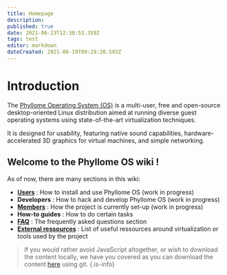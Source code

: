 ```yaml
---
title: Homepage
description: 
published: true
date: 2021-06-23T12:30:53.359Z
tags: test
editor: markdown
dateCreated: 2021-06-19T09:29:20.593Z
---
```


# Introduction

The [Phyllome Operating System (OS)](https://phyllo.me/) is a multi-user, free and open-source desktop-oriented Linux distribution aimed at running diverse guest operating systems using state-of-the-art virtualization techniques. 

It is designed for usability, featuring native sound capabilities, hardware-accelerated 3D graphics for virtual machines, and simple networking. 

## Welcome to the Phyllome OS wiki !

As of now, there are many sections in this wiki:

* **[Users](/users)** : How to install and use Phyllome OS (work in progress)
* **Developers** : How to hack and develop Phyllome OS (work in progress)
* **[Members](/members)** : How the project is currently set-up (work in progress)
* **How-to guides** : How to do certain tasks
* **[FAQ](/faq)** : The frequently asked questions section 
* **[External ressources](/ressources)** : List of useful ressources around virtualization or tools used by the project

> If you would rather avoid JavaScript altogether, or wish to download the content locally, we have you covered as you can download the content [here](https://git.phyllo.me/home/wiki) using git. 
{.is-info}

